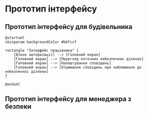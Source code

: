 # Прототип інтерфейсу
## Прототип інтерфейсу для будівельника
```
@startuml
skinparam backgroundColor #b6fccf

rectangle "Інтерфейс працівника" {
    [Вікно авторизації] --> [Головний екран]
    [Головний екран] --> [Перегляд поточних небезпечних ділянок]
    [Головний екран] --> [Налаштування сповіщень]
    [Головний екран] --> [Отримання сповіщень про наближення до небезпечної ділянки]
}

@enduml
```
## Прототип інтерфейсу для менеджера з безпеки
```
```
